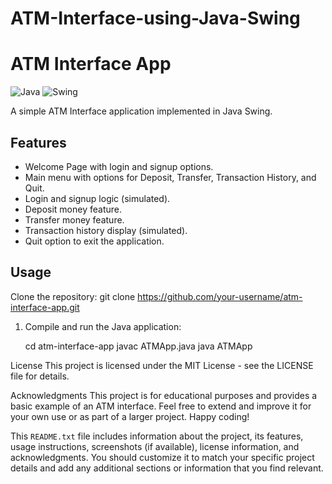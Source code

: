 # ATM-Interface-using-Java-Swing

# ATM Interface App

![Java](https://img.shields.io/badge/language-Java-orange.svg)
![Swing](https://img.shields.io/badge/library-Swing-blue.svg)

A simple ATM Interface application implemented in Java Swing.

## Features
- Welcome Page with login and signup options.
- Main menu with options for Deposit, Transfer, Transaction History, and Quit.
- Login and signup logic (simulated).
- Deposit money feature.
- Transfer money feature.
- Transaction history display (simulated).
- Quit option to exit the application.

## Usage
 Clone the repository:
   git clone https://github.com/your-username/atm-interface-app.git

1. Compile and run the Java application:

    cd atm-interface-app
    javac ATMApp.java
    java ATMApp


License
This project is licensed under the MIT License - see the LICENSE file for details.

Acknowledgments
This project is for educational purposes and provides a basic example of an ATM interface.
Feel free to extend and improve it for your own use or as part of a larger project.
Happy coding!


This `README.txt` file includes information about the project, its features, usage instructions, screenshots (if available), license information, and acknowledgments. You should customize it to match your specific project details and add any additional sections or information that you find relevant.
